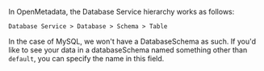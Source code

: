 In OpenMetadata, the Database Service hierarchy works as follows:

```
Database Service > Database > Schema > Table
```

In the case of MySQL, we won't have a DatabaseSchema as such. If you'd like to see your data in a databaseSchema named something other than `default`, you can specify the name in this field.